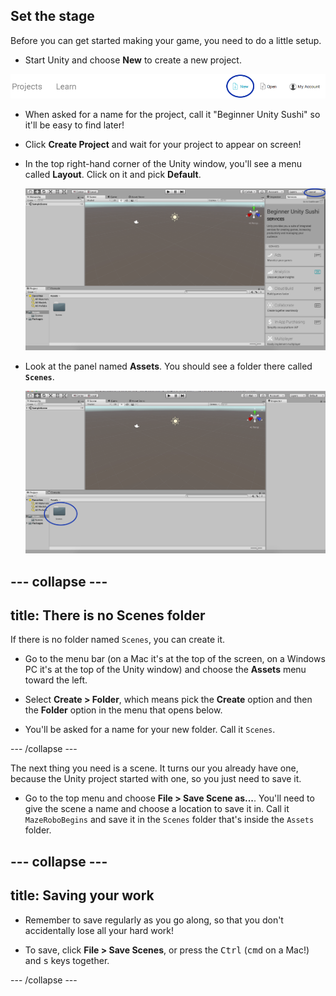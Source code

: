 ## Set the stage

Before you can get started making your game, you need to do a little setup.

+ Start Unity and choose **New** to create a new project.

![](images/New_Unity.png)

+ When asked for a name for the project, call it "Beginner Unity Sushi" so it'll be easy to find later!

+ Click **Create Project** and wait for your project to appear on screen!

+ In the top right-hand corner of the Unity window, you'll see a menu called **Layout**. Click on it and pick **Default**.

  ![The Unity screen with the Layout menu at the top right](images/step3_layout.png)

+ Look at the panel named **Assets**. You should see a folder there called **`Scenes`**.

  ![The Scenes folder in Assets](images/step3_scenes.png)

--- collapse ---
---
title: There is no Scenes folder
---

If there is no folder named `Scenes`, you can create it.

+ Go to the menu bar (on a Mac it's at the top of the screen, on a Windows PC it's at the top of the Unity window) and choose the **Assets** menu toward the left.

+ Select **Create > Folder**, which means pick the **Create** option and then the **Folder** option in the menu that opens below.

+ You'll be asked for a name for your new folder. Call it `Scenes`.

--- /collapse ---

The next thing you need is a scene. It turns our you already have one, because the Unity project started with one, so you just need to save it.

+ Go to the top menu and choose **File > Save Scene as...**. You'll need to give the scene a name and choose a location to save it in. Call it `MazeRoboBegins` and save it in the `Scenes` folder that's inside the `Assets` folder.

--- collapse ---
---
title: Saving your work
---

+ Remember to save regularly as you go along, so that you don't accidentally lose all your hard work!

+ To save, click **File > Save Scenes**, or press the <kbd>Ctrl</kbd> (<kbd>cmd</kbd> on a Mac!) and <kbd>s</kbd> keys together.


--- /collapse ---
